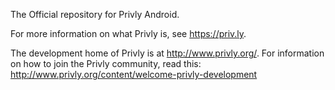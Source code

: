 The Official repository for Privly Android.

For more information on what Privly is, see https://priv.ly. 

The development home of Privly is at http://www.privly.org/. For information on how to join the Privly community, read this: http://www.privly.org/content/welcome-privly-development